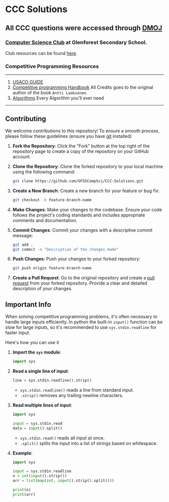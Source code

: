 # CCC Solutions 

## All CCC questions were accessed through [DMOJ](https://dmoj.ca/)

### [Computer Science Club](https://dmoj.ca/organization/20-glenforest-ss) at Glenforest Secondary School.

Club resources can be found [here](https://drive.google.com/drive/folders0B58mJPYXfz39fjBwd1hJaTZodzJNWkM4VV9HNVVxaDhKYTJadUx4MDE5SmEzclZzXzQ5aHc).

### Competitive Programming Resources
****
1. [USACO GUIDE](https://usaco.guide/general/intro-cp)
2. [Competitive programming Handbook](https://cses.fi/book/book.pdf) All Credits goes to the original author of the book `Antti Laaksonen`.
3. [Algorithms](https://github.com/TheAlgorithms) Every Algorithm you'll ever need
****

## Contributing

We welcome contributions to this repository! To ensure a smooth process, please follow these guidelines (ensure you have [git](https://www.youtube.com/watch?v=hwP7WQkmECE&ab_channel=Fireship) installed)

1. **Fork the Repository**: Click the "Fork" button at the top right of the repository page to create a copy of the repository on your GitHub account.

2. **Clone the Repository**: Clone the forked repository to your local machine using the following command:
    ```bash
    git clone https://github.com/GFSSCompSci/CCC-Solutions.git
    ```

3. **Create a New Branch**: Create a new branch for your feature or bug fix:
    ```bash
    git checkout -b feature-branch-name
    ```

4. **Make Changes**: Make your changes to the codebase. Ensure your code follows the project's coding standards and includes appropriate comments and documentation.

5. **Commit Changes**: Commit your changes with a descriptive commit message:
    ```bash
    git add .
    git commit -m "Description of the changes made"
    ```

6. **Push Changes**: Push your changes to your forked repository:
    ```bash
    git push origin feature-branch-name
    ```

7. **Create a Pull Request**: Go to the original repository and create a [pull request](https://www.youtube.com/watch?v=8lGpZkjnkt4&ab_channel=Fireship) from your forked repository. Provide a clear and detailed description of your changes.

## Important Info

When solving competitive programming problems, it's often necessary to handle large inputs efficiently. In python the built-in `input()` function can be slow for large inputs, so it's recommended to use `sys.stdin.readline` for faster input.

Here's how you can use it

1. **Import the `sys` module**:
    ```python
    import sys
    ```

2. **Read a single line of input**:
    ```python
    line = sys.stdin.readline().strip()
    ```

    - `sys.stdin.readline()` reads a line from standard input.
    - `.strip()` removes any trailing newline characters.

3. **Read multiple lines of input**:
    ```python
    import sys

    input = sys.stdin.read
    data = input().split()
    ```

    - `sys.stdin.read()` reads all input at once.
    - `.split()` splits the input into a list of strings based on whitespace.

4. **Example**:
    ```python
    import sys

    input = sys.stdin.readline
    n = int(input().strip())
    arr = list(map(int, input().strip().split()))

    print(n)
    print(arr)
    ```



